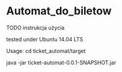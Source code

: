 # Automat_do_biletow

TODO 
instrukcja użycia

tested under Ubuntu 14.04 LTS

Usage:
cd ticket_automat/target

java -jar ticket-automat-0.0.1-SNAPSHOT.jar


